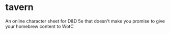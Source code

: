 # tavern
An online character sheet for D&amp;D 5e that doesn't make you promise to give your homebrew content to WotC
